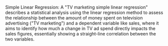 Simple Linear Regression: A "TV marketing simple linear regression" describes a statistical analysis using the linear regression method to assess the relationship between the amount of money spent on television advertising ("TV marketing") and a dependent variable like sales, where it aims to identify how much a change in TV ad spend directly impacts the sales figures, essentially showing a straight-line correlation between the two variables.
